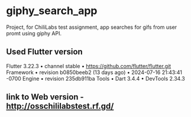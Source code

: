 # giphy_search_app

Project, for ChiliLabs test assignment, app searches for gifs from user promt using giphy API.

## Used Flutter version

Flutter 3.22.3 • channel stable • https://github.com/flutter/flutter.git
Framework • revision b0850beeb2 (13 days ago) • 2024-07-16 21:43:41 -0700
Engine • revision 235db911ba
Tools • Dart 3.4.4 • DevTools 2.34.3

## link to Web version - http://osschililabstest.rf.gd/
